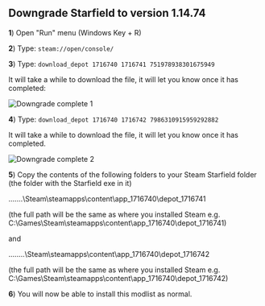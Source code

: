 ## Downgrade Starfield to version 1.14.74

**1**) Open "Run" menu (Windows Key + R)

**2**) Type: `steam://open/console/`

**3**) Type: `download_depot 1716740 1716741 751978938301675949`

It will take a while to download the file, it will let you know once it has completed:

![Downgrade complete 1](https://github.com/user-attachments/assets/094fd31f-01d0-48df-87f0-b75181844c16)

**4**) Type: `download_depot 1716740 1716742 7986310915959292882`

It will take a while to download the file, it will let you know once it has completed.

![Downgrade complete 2](https://github.com/user-attachments/assets/0637bfe1-c5ef-4a7b-bcc4-13b8067f2795)

**5**) Copy the contents of the following folders to your Steam Starfield folder (the folder with the Starfield exe in it)

.......\Steam\steamapps\content\app_1716740\depot_1716741 

(the full path will be the same as where you installed Steam e.g. C:\Games\Steam\steamapps\content\app_1716740\depot_1716741)

and

........\Steam\steamapps\content\app_1716740\depot_1716742 

(the full path will be the same as where you installed Steam e.g. C:\Games\Steam\steamapps\content\app_1716740\depot_1716742)

**6**) You will now be able to install this modlist as normal.
